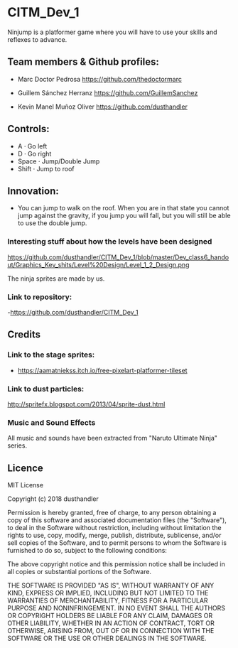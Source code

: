﻿# CITM_Dev_1

Ninjump is a platformer game where you will have to use your skills and reflexes to advance.

## Team members & Github profiles:

- Marc Doctor Pedrosa 
	https://github.com/thedoctormarc

- Guillem Sánchez Herranz 
	https://github.com/GuillemSanchez

- Kevin Manel Muñoz Oliver 
	https://github.com/dusthandler

## Controls:

- A · Go left
- D · Go right
- Space · Jump/Double Jump
- Shift · Jump to roof

## Innovation:

- You can jump to walk on the roof. When you are in that state you cannot jump against the gravity, if you jump you will fall, but you will still be able to use the double jump. 

### Interesting stuff about how the levels have been designed
https://github.com/dusthandler/CITM_Dev_1/blob/master/Dev_class6_handout/Graphics_Kev_shits/Level%20Design/Level_1_2_Design.png

The ninja sprites are made by us.

### Link to repository:
-https://github.com/dusthandler/CITM_Dev_1

## Credits

### Link to the stage sprites:
- https://aamatniekss.itch.io/free-pixelart-platformer-tileset

### Link to dust particles:
http://spritefx.blogspot.com/2013/04/sprite-dust.html

### Music and Sound Effects
All music and sounds have been extracted from "Naruto Ultimate Ninja" series.

## Licence

MIT License

Copyright (c) 2018 dusthandler

Permission is hereby granted, free of charge, to any person obtaining a copy
of this software and associated documentation files (the "Software"), to deal
in the Software without restriction, including without limitation the rights
to use, copy, modify, merge, publish, distribute, sublicense, and/or sell
copies of the Software, and to permit persons to whom the Software is
furnished to do so, subject to the following conditions:

The above copyright notice and this permission notice shall be included in all
copies or substantial portions of the Software.

THE SOFTWARE IS PROVIDED "AS IS", WITHOUT WARRANTY OF ANY KIND, EXPRESS OR
IMPLIED, INCLUDING BUT NOT LIMITED TO THE WARRANTIES OF MERCHANTABILITY,
FITNESS FOR A PARTICULAR PURPOSE AND NONINFRINGEMENT. IN NO EVENT SHALL THE
AUTHORS OR COPYRIGHT HOLDERS BE LIABLE FOR ANY CLAIM, DAMAGES OR OTHER
LIABILITY, WHETHER IN AN ACTION OF CONTRACT, TORT OR OTHERWISE, ARISING FROM,
OUT OF OR IN CONNECTION WITH THE SOFTWARE OR THE USE OR OTHER DEALINGS IN THE
SOFTWARE.